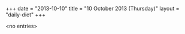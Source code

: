 +++
date = "2013-10-10"
title = "10 October 2013 (Thursday)"
layout = "daily-diet"
+++

\<no entries\>